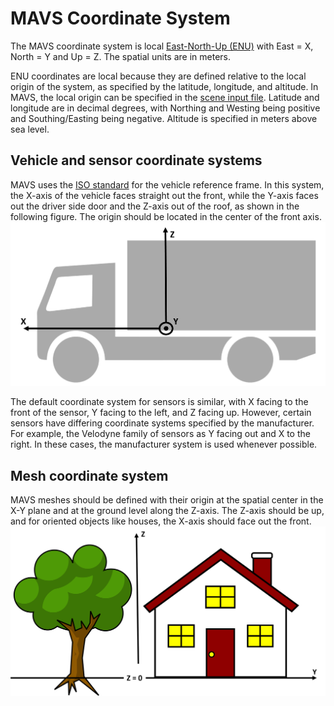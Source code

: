 # MAVS Coordinate System
The MAVS coordinate system is local [East-North-Up (ENU)](https://en.wikipedia.org/wiki/Axes_conventions) with East = X, North = Y and Up = Z. The spatial units are in meters.

ENU coordinates are local because they are defined relative to the local origin of the system, as specified by the latitude, longitude, and altitude. In MAVS, the local origin can be specified in the [scene input file](../MavsSceneInputsFiles.md). Latitude and longitude are in decimal degrees, with Northing and Westing being positive and Southing/Easting being negative. Altitude is specified in meters above sea level.

## Vehicle and sensor coordinate systems
MAVS uses the [ISO standard](https://www.iso.org/standard/16332.html) for the vehicle reference frame. In this system, the X-axis of the vehicle faces straight out the front, while the Y-axis faces out the driver side door and the Z-axis out of the roof, as shown in the following figure. The origin should be located in the center of the front axis.
![Mavs Coords](./mavs_coords.png)

The default coordinate system for sensors is similar, with X facing to the front of the sensor, Y facing to the left, and Z facing up. However, certain sensors have differing coordinate systems specified by the manufacturer. For example, the Velodyne family of sensors as Y facing out and X to the right. In these cases, the manufacturer system is used whenever possible.

## Mesh coordinate system
MAVS meshes should be defined with their origin at the spatial center in the X-Y plane and at the ground level along the Z-axis. The Z-axis should be up, and for oriented objects like houses, the X-axis should face out the front.
![Mavs Obj Coords](./mavs_obj_coords.png)